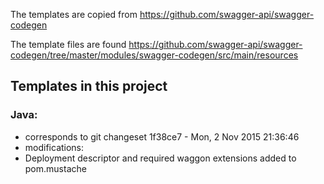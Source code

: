 The templates are copied from https://github.com/swagger-api/swagger-codegen

The template files are found https://github.com/swagger-api/swagger-codegen/tree/master/modules/swagger-codegen/src/main/resources

## Templates in this project

### Java:

*  corresponds to  git changeset 1f38ce7 - Mon, 2 Nov 2015 21:36:46
*  modifications: 
  * Deployment descriptor and required waggon extensions added to pom.mustache